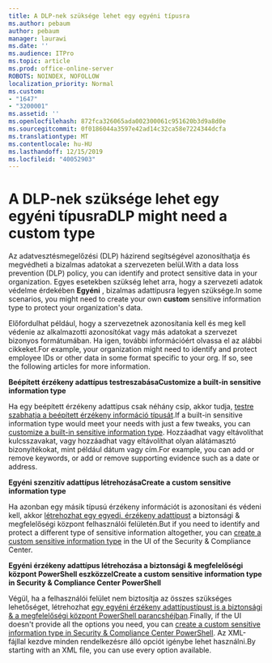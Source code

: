 ```yaml
---
title: A DLP-nek szüksége lehet egy egyéni típusra
ms.author: pebaum
author: pebaum
manager: laurawi
ms.date: ''
ms.audience: ITPro
ms.topic: article
ms.prod: office-online-server
ROBOTS: NOINDEX, NOFOLLOW
localization_priority: Normal
ms.custom:
- "1647"
- "3200001"
ms.assetid: ''
ms.openlocfilehash: 872fca326065ada002300061c951620b3d9a8d0e
ms.sourcegitcommit: 0f0186044a3597e42ad14c32ca58e7224344dcfa
ms.translationtype: MT
ms.contentlocale: hu-HU
ms.lasthandoff: 12/15/2019
ms.locfileid: "40052903"
---
```

# <a name="dlp-might-need-a-custom-type"></a><span data-ttu-id="91017-102">A DLP-nek szüksége lehet egy egyéni típusra</span><span class="sxs-lookup"><span data-stu-id="91017-102">DLP might need a custom type</span></span>

<span data-ttu-id="91017-103">Az adatvesztésmegelőzési (DLP) házirend segítségével azonosíthatja és megvédheti a bizalmas adatokat a szervezeten belül.</span><span class="sxs-lookup"><span data-stu-id="91017-103">With a data loss prevention (DLP) policy, you can identify and protect sensitive data in your organization.</span></span> <span data-ttu-id="91017-104">Egyes esetekben szükség lehet arra, hogy a szervezeti adatok védelme érdekében **Egyéni** , bizalmas adattípusra legyen szüksége.</span><span class="sxs-lookup"><span data-stu-id="91017-104">In some scenarios, you might need to create your own **custom** sensitive information type to protect your organization's data.</span></span>

<span data-ttu-id="91017-105">Előfordulhat például, hogy a szervezetnek azonosítania kell és meg kell védenie az alkalmazotti azonosítókat vagy más adatokat a szervezet bizonyos formátumában. Ha igen, további információért olvassa el az alábbi cikkeket.</span><span class="sxs-lookup"><span data-stu-id="91017-105">For example, your organization might need to identify and protect employee IDs or other data in some format specific to your org. If so, see the following articles for more information.</span></span>
  
 <span data-ttu-id="91017-106">**Beépített érzékeny adattípus testreszabása**</span><span class="sxs-lookup"><span data-stu-id="91017-106">**Customize a built-in sensitive information type**</span></span>
  
<span data-ttu-id="91017-107">Ha egy beépített érzékeny adattípus csak néhány csíp, akkor tudja, [testre szabhatja a beépített érzékeny információ típusát](https://docs.microsoft.com/office365/securitycompliance/customize-a-built-in-sensitive-information-type).</span><span class="sxs-lookup"><span data-stu-id="91017-107">If a built-in sensitive information type would meet your needs with just a few tweaks, you can [customize a built-in sensitive information type](https://docs.microsoft.com/office365/securitycompliance/customize-a-built-in-sensitive-information-type).</span></span> <span data-ttu-id="91017-108">Hozzáadhat vagy eltávolíthat kulcsszavakat, vagy hozzáadhat vagy eltávolíthat olyan alátámasztó bizonyítékokat, mint például dátum vagy cím.</span><span class="sxs-lookup"><span data-stu-id="91017-108">For example, you can add or remove keywords, or add or remove supporting evidence such as a date or address.</span></span>
  
 <span data-ttu-id="91017-109">**Egyéni szenzitív adattípus létrehozása**</span><span class="sxs-lookup"><span data-stu-id="91017-109">**Create a custom sensitive information type**</span></span>
  
<span data-ttu-id="91017-110">Ha azonban egy másik típusú érzékeny információt is azonosítani és védeni kell, akkor [létrehozhat egy egyedi, érzékeny adattípust](https://docs.microsoft.com/office365/securitycompliance/create-a-custom-sensitive-information-type) a biztonsági & megfelelőségi központ felhasználói felületén.</span><span class="sxs-lookup"><span data-stu-id="91017-110">But if you need to identify and protect a different type of sensitive information altogether, you can [create a custom sensitive information type](https://docs.microsoft.com/office365/securitycompliance/create-a-custom-sensitive-information-type) in the UI of the Security & Compliance Center.</span></span>
  
<span data-ttu-id="91017-111">**Egyéni érzékeny adattípus létrehozása a biztonsági & megfelelőségi központ PowerShell eszközzel**</span><span class="sxs-lookup"><span data-stu-id="91017-111">**Create a custom sensitive information type in Security & Compliance Center PowerShell**</span></span>

<span data-ttu-id="91017-112">Végül, ha a felhasználói felület nem biztosítja az összes szükséges lehetőséget, létrehozhat [egy egyéni érzékeny adattípustípust is a biztonsági & a megfelelőségi központ PowerShell parancshéjban](https://docs.microsoft.com/office365/securitycompliance/create-a-custom-sensitive-information-type-in-scc-powershell).</span><span class="sxs-lookup"><span data-stu-id="91017-112">Finally, if the UI doesn't provide all the options you need, you can [create a custom sensitive information type in Security & Compliance Center PowerShell](https://docs.microsoft.com/office365/securitycompliance/create-a-custom-sensitive-information-type-in-scc-powershell).</span></span> <span data-ttu-id="91017-113">Az XML-fájllal kezdve minden rendelkezésre álló opciót igénybe lehet használni.</span><span class="sxs-lookup"><span data-stu-id="91017-113">By starting with an XML file, you can use every option available.</span></span>
